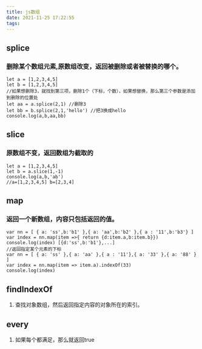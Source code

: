 ```yaml
---
title: js数组
date: 2021-11-25 17:22:55
tags:
---
```

## splice 
### 删除某个数组元素,原数组改变，返回被删除或者被替换的哪个。
```
let a = [1,2,3,4,5]
let b = [1,2,3,4,5]
//如果想删除3，就找到第三项，删除1个（下标，个数），如果想替换，那么第三个参数是添加到删除的位置处
let aa = a.splice(2,1) //删除3
let bb = b.splice(2,1,'hello') //把3换成hello
console.log(a,b,aa,bb)
```
## slice 
### 原数组不变，返回数组为截取的
```
let a = [1,2,3,4,5]
let b = a.slice(1,-1)
console.log(a,b,'ab')
//a=[1,2,3,4,5] b=[2,3,4]
```
## map
### 返回一个新数组，内容只包括返回的值。
    var nn = [ { a: 'ss',b:'b1' },{ a: 'aa',b:'b2' },{ a : '11',b:'b3'} ] 
    var index = nn.map(item =>{ return {d:item.a,b:item.b}})
    console.log(index) [{d:'ss',b:'b1'},...]
    //返回指定某个元素的下标
    var nn = [ { a: 'ss' },{ a: 'aa' },{ a : '11'},{ a: '33' },{ a: '88' } ] 
    var index = nn.map(item => item.a).indexOf(33)
    console.log(index)
## findIndexOf
  1. 查找对象数组，然后返回指定内容的对象所在的索引。
## every
  1. 如果每个都满足，那么就返回true